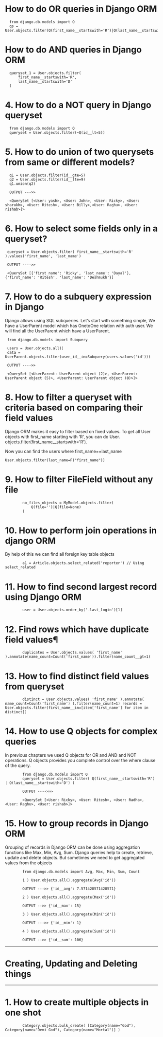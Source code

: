 
# How to do OR queries in Django ORM


      from django.db.models import Q
      qs = User.objects.filter(Q(first_name__startswith='R')|Q(last_name__startswith='D'))
      
# How to do AND queries in Django ORM

      queryset_1 = User.objects.filter(
          first_name__startswith='R',
          last_name__startswith='D'
      )
      
# 4. How to do a NOT query in Django queryset

      from django.db.models import Q
      queryset = User.objects.filter(~Q(id__lt=5))

# 5. How to do union of two querysets from same or different models?

      q1 = User.objects.filter(id__gte=5)
      q2 = User.objects.filter(id__lte=9)
      q1.union(q2)

      OUTPUT --->>

      <QuerySet [<User: yash>, <User: John>, <User: Ricky>, <User: sharukh>, <User: Ritesh>, <User: Billy>,<User: Raghu>, <User: rishab>]>
      
 # 6. How to select some fields only in a queryset?
 
     queryset = User.objects.filter( first_name__startswith='R' ).values('first_name', 'last_name')

     OUTPUT ---->>

     <QuerySet [{'first_name': 'Ricky', 'last_name': 'Dayal'}, {'first_name': 'Ritesh', 'last_name': 'Deshmukh'}]
     
 # 7. How to do a subquery expression in Django
 
 Django allows using SQL subqueries. Let’s start with something simple, We have a UserParent model which has OnetoOne relation with auth user.
 We will find all the UserParent which have a UserParent.
 
 
     from django.db.models import Subquery

     users = User.objects.all()
     data = UserParent.objects.filter(user_id__in=Subquery(users.values('id')))

     OUTPUT ---->>

     <QuerySet [<UserParent: UserParent object (2)>, <UserParent: UserParent object (5)>, <UserParent: UserParent object (8)>]>


# 8. How to filter a queryset with criteria based on comparing their field values

Django ORM makes it easy to filter based on fixed values. To get all User objects with first_name starting with 'R', you can do User.
objects.filter(first_name__startswith='R').



Now you can find the users where first_name==last_name


    User.objects.filter(last_name=F("first_name"))
    
# 9. How to filter FileField without any file


            no_files_objects = MyModel.objects.filter(
                Q(file='')|Q(file=None)
            )
# 10. How to perform join operations in django ORM

By help of this we can find all foreign key table objects

            a1 = Article.objects.select_related('reporter') // Using select_related
            
 # 11. How to find second largest record using Django ORM
 
            user = User.objects.order_by('-last_login')[1]
            
 # 12. Find rows which have duplicate field values¶
 
            duplicates = User.objects.values( 'first_name' ).annotate(name_count=Count('first_name')).filter(name_count__gt=1)
            
 # 13. How to find distinct field values from queryset
 
            distinct = User.objects.values( 'first_name' ).annotate( name_count=Count('first_name') ).filter(name_count=1) records =           User.objects.filter(first_name__in=[item['first_name'] for item in distinct])



# 14. How to use Q objects for complex queries

In previous chapters we used Q objects for OR and AND and NOT operations. Q objects provides you complete control over the where clause of the query.


            from django.db.models import Q
            queryset = User.objects.filter( Q(first_name__startswith='R') | Q(last_name__startswith='D') )

            OUTPUT ---->>>

            <QuerySet [<User: Ricky>, <User: Ritesh>, <User: Radha>, <User: Raghu>, <User: rishab>]>
            
# 15. How to group records in Django ORM

Grouping of records in Django ORM can be done using aggregation functions like Max, Min, Avg, Sum. Django queries help to create, retrieve, update and delete objects. But sometimes we need to get aggregated values from the objects

            from django.db.models import Avg, Max, Min, Sum, Count

            1 ) User.objects.all().aggregate(Avg('id'))

            OUTPUT --->> {'id__avg': 7.571428571428571}

            2 ) User.objects.all().aggregate(Max('id'))

            OUTPUT -->> {'id__max': 15}

            3 ) User.objects.all().aggregate(Min('id'))

            OUTPUT --->> {'id__min': 1}

            4 ) User.objects.all().aggregate(Sum('id'))

            OUTPUT -->> {'id__sum': 106}
            
_________________________________________________________________________________

# Creating, Updating and Deleting things

_________________________________________________________________________________

# 1. How to create multiple objects in one shot

            Category.objects.bulk_create( [Category(name="God"), Category(name="Demi God"), Category(name="Mortal")] )
            
